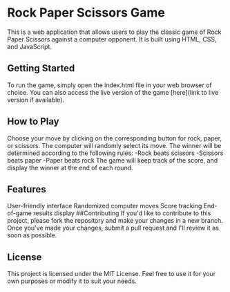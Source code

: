 # Rock Paper Scissors Game
This is a web application that allows users to play the classic game of Rock Paper Scissors against a computer opponent. It is built using HTML, CSS, and JavaScript.

## Getting Started
To run the game, simply open the index.html file in your web browser of choice. You can also access the live version of the game [here](link to live version if available).

## How to Play
Choose your move by clicking on the corresponding button for rock, paper, or scissors.
The computer will randomly select its move.
The winner will be determined according to the following rules:
    -Rock beats scissors
    -Scissors beats paper
    -Paper beats rock
The game will keep track of the score, and display the winner at the end of each round.
## Features
User-friendly interface
Randomized computer moves
Score tracking
End-of-game results display
##Contributing
If you'd like to contribute to this project, please fork the repository and make your changes in a new branch. Once you've made your changes, submit a pull request and I'll review it as soon as possible.

## License
This project is licensed under the MIT License. Feel free to use it for your own purposes or modify it to suit your needs.
